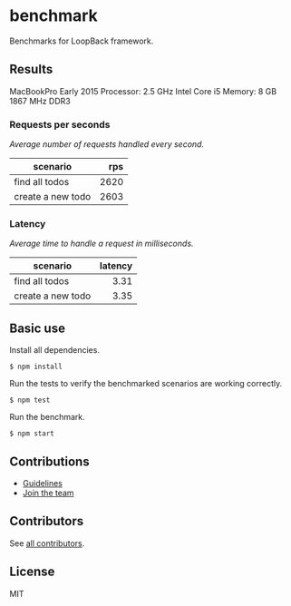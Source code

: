 # benchmark

Benchmarks for LoopBack framework.

## Results

MacBookPro Early 2015 Processor: 2.5 GHz Intel Core i5 Memory: 8 GB 1867 MHz
DDR3

### Requests per seconds

_Average number of requests handled every second._

| scenario          |  rps |
| ----------------- | ---: |
| find all todos    | 2620 |
| create a new todo | 2603 |

### Latency

_Average time to handle a request in milliseconds._

| scenario          | latency |
| ----------------- | ------: |
| find all todos    |    3.31 |
| create a new todo |    3.35 |

## Basic use

Install all dependencies.

```
$ npm install
```

Run the tests to verify the benchmarked scenarios are working correctly.

```
$ npm test
```

Run the benchmark.

```
$ npm start
```

## Contributions

- [Guidelines](https://github.com/loopbackio/loopback-next/blob/master/docs/CONTRIBUTING.md)
- [Join the team](https://github.com/loopbackio/loopback-next/issues/110)

## Contributors

See
[all contributors](https://github.com/loopbackio/loopback-next/graphs/contributors).

## License

MIT
